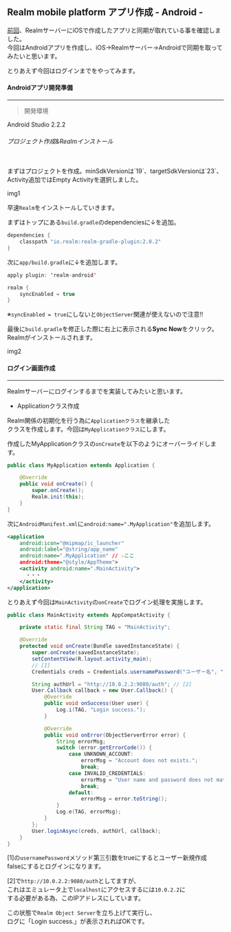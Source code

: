 ## Realm mobile platform アプリ作成 - Android -

[前回](http://developabout0309.blogspot.jp/2016/10/realm-mobile-platform-1-ios.html)、RealmサーバーにiOSで作成したアプリと同期が取れている事を確認しました。<br>
今回はAndroidアプリを作成し、iOS->Realmサーバー->Androidで同期を取ってみたいと思います。

とりあえず今回はログインまでをやってみます。

#### Androidアプリ開発準備
****

> 開発環境

Android Studio 2.2.2<br>

###### プロジェクト作成&Realmインストール
<br>
まずはプロジェクトを作成。minSdkVersionは`19`、targetSdkVersionは`23`、<br>
Activity追加ではEmpty Activityを選択しました。

img1

早速`Realm`をインストールしていきます。

まずはトップにある`build.gradle`のdependenciesに↓を追加。

```java
dependencies {
    classpath "io.realm:realm-gradle-plugin:2.0.2"
}
```

次に`app/build.gradle`に↓を追加します。

```java
apply plugin: 'realm-android'

realm {
    syncEnabled = true
}
```
※`syncEnabled = true`にしないと`ObjectServer`関連が使えないので注意!!

最後に`build.gradle`を修正した際に右上に表示される**Sync Now**をクリック。<br>
Realmがインストールされます。

img2

#### ログイン画面作成
****

Realmサーバーにログインするまでを実装してみたいと思います。

* Applicationクラス作成

Realm関係の初期化を行う為に`Applicationクラス`を継承した<br>
クラスを作成します。今回は`MyApplicationクラス`にします。

作成したMyApplicationクラスの`onCreate`を以下のようにオーバーライドします。

```java
public class MyApplication extends Application {

    @Override
    public void onCreate() {
        super.onCreate();
        Realm.init(this);
    }
}
```

次に`AndroidManifest.xml`に`android:name=".MyApplication"`を追加します。

```xml
<application
    android:icon="@mipmap/ic_launcher"
    android:label="@string/app_name"
    android:name=".MyApplication" // ☆ここ
    android:theme="@style/AppTheme">
    <activity android:name=".MainActivity">
      ・・・
    </activity>
</application>
```

とりあえず今回は`MainActivity`の`onCreate`でログイン処理を実施します。

```java
public class MainActivity extends AppCompatActivity {

    private static final String TAG = "MainActivity";

    @Override
    protected void onCreate(Bundle savedInstanceState) {
        super.onCreate(savedInstanceState);
        setContentView(R.layout.activity_main);
        // [1]
        Credentials creds = Credentials.usernamePassword("ユーザー名", "パスワード", false);

        String authUrl = "http://10.0.2.2:9080/auth"; // [2]
        User.Callback callback = new User.Callback() {
            @Override
            public void onSuccess(User user) {
                Log.i(TAG, "Login success.");
            }

            @Override
            public void onError(ObjectServerError error) {
                String errorMsg;
                switch (error.getErrorCode()) {
                    case UNKNOWN_ACCOUNT:
                        errorMsg = "Account does not exists.";
                        break;
                    case INVALID_CREDENTIALS:
                        errorMsg = "User name and password does not match";
                        break;
                    default:
                        errorMsg = error.toString();
                }
                Log.e(TAG, errorMsg);
            }
        };
        User.loginAsync(creds, authUrl, callback);
    }
}
```

[1]の`usernamePassword`メソッド第三引数をtrueにするとユーザー新規作成<br>
falseにするとログインになります。

[2]で`http://10.0.2.2:9080/auth`としてますが、<br>
これはエミュレータ上で`localhost`にアクセスするには`10.0.2.2`に<br>
する必要がある為、このIPアドレスにしています。

この状態で`Realm Object Server`を立ち上げて実行し、<br>
ログに「Login success.」が表示されればOKです。
